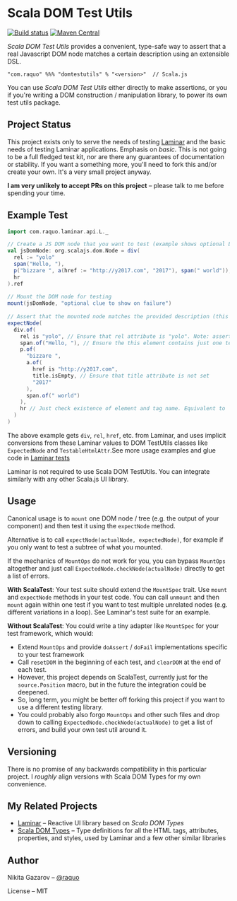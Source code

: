 # Scala DOM Test Utils
[![Build status](https://github.com/raquo/scala-dom-testutils/actions/workflows/test.yml/badge.svg)](https://github.com/raquo/scala-dom-testutils/actions/workflows/test.yml)
[![Maven Central](https://img.shields.io/maven-central/v/com.raquo/domtestutils_sjs1_3.svg)](https://search.maven.org/artifact/com.raquo/domtestutils_sjs1_3)


_Scala DOM Test Utils_ provides a convenient, type-safe way to assert that a real Javascript DOM node matches a certain description using an extensible DSL.

    "com.raquo" %%% "domtestutils" % "<version>"  // Scala.js

You can use _Scala DOM Test Utils_ either directly to make assertions, or you if you're writing a DOM construction / manipulation library, to power its own test utils package.



## Project Status

This project exists only to serve the needs of testing [Laminar](https://github.com/raquo/Laminar) and the basic needs of testing Laminar applications. Emphasis on _basic_. This is not going to be a full fledged test kit, nor are there any guarantees of documentation or stability. If you want a something more, you'll need to fork this and/or create your own. It's a very small project anyway.

**I am very unlikely to accept PRs on this project** – please talk to me before spending your time.



## Example Test

```scala
import com.raquo.laminar.api.L._

// Create a JS DOM node that you want to test (example shows optional Laminar syntax)
val jsDomNode: org.scalajs.dom.Node = div(
  rel := "yolo"
  span("Hello, "),
  p("bizzare ", a(href := "http://y2017.com", "2017"), span(" world")),
  hr
).ref 
 
// Mount the DOM node for testing
mount(jsDomNode, "optional clue to show on failure")
 
// Assert that the mounted node matches the provided description (this test will pass given the input above)
expectNode(
  div.of(
    rel is "yolo", // Ensure that rel attribute is "yolo". Note: assertions for properties and styles work similarly 
    span.of("Hello, "), // Ensure the this element contains just one text node: "Hello, "
    p.of(
      "bizzare ",
      a.of(
        href is "http://y2017.com",
        title.isEmpty, // Ensure that title attribute is not set
        "2017"
      ),
      span.of(" world")
    ),
    hr // Just check existence of element and tag name. Equivalent to `hr like ()` 
  )
)
```

The above example gets `div`, `rel`, `href`, etc. from Laminar, and uses implicit conversions from these Laminar values to DOM TestUtils classes like `ExpectedNode` and `TestableHtmlAttr`.See more usage examples and glue code in [Laminar tests](https://github.com/raquo/Laminar/tree/master/src/test/scala/com/raquo/laminar)

Laminar is not required to use Scala DOM TestUtils. You can integrate similarly with any other Scala.js UI library.



## Usage

Canonical usage is to `mount` one DOM node / tree (e.g. the output of your component) and then test it using the `expectNode` method.

Alternative is to call `expectNode(actualNode, expectedNode)`, for example if you only want to test a subtree of what you mounted.

If the mechanics of `MountOps` do not work for you, you can bypass `MountOps` altogether and just call `ExpectedNode.checkNode(actualNode)` directly to get a list of errors.

**With ScalaTest**: Your test suite should extend the `MountSpec` trait. Use `mount` and `expectNode` methods in your test code. You can call `unmount` and then `mount` again within one test if you want to test multiple unrelated nodes (e.g. different variations in a loop). See Laminar's test suite for an example.

**Without ScalaTest**: You could write a tiny adapter like `MountSpec` for your test framework, which would:
 
- Extend `MountOps` and provide `doAssert` / `doFail` implementations specific to your test framework
- Call `resetDOM` in the beginning of each test, and `clearDOM` at the end of each test.
- However, this project depends on ScalaTest, currently just for the `source.Position` macro, but in the future the integration could be deepened.
- So, long term, you might be better off forking this project if you want to use a different testing library.
- You could probably also forgo `MountOps` and other such files and drop down to calling `ExpectedNode.checkNode(actualNode)` to get a list of errors, and build your own test util around it.



## Versioning

There is no promise of any backwards compatibility in this particular project. I _roughly_ align versions with Scala DOM Types for my own convenience.



## My Related Projects

- [Laminar](https://github.com/raquo/Laminar) – Reactive UI library based on _Scala DOM Types_
- [Scala DOM Types](https://github.com/raquo/scala-dom-types) – Type definitions for all the HTML tags, attributes, properties, and styles, used by Laminar and a few other similar libraries



## Author

Nikita Gazarov – [@raquo](https://twitter.com/raquo)

License – MIT
